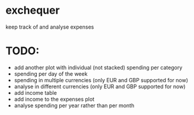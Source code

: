 # exchequer
keep track of and analyse expenses

# TODO:
- add another plot with individual (not stacked) spending per category
- spending per day of the week
- spending in multiple currencies (only EUR and GBP supported for now)
- analyse in different currencies (only EUR and GBP supported for now)
- add income table
- add income to the expenses plot
- analyse spending per year rather than per month
